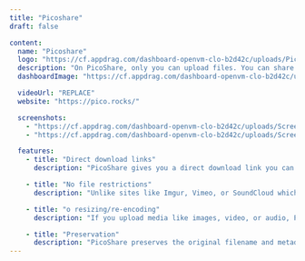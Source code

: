 ```yaml
---
title: "Picoshare"
draft: false

content:
  name: "Picoshare"
  logo: "https://cf.appdrag.com/dashboard-openvm-clo-b2d42c/uploads/Picoshare-UGdv.png"
  description: "On PicoShare, only you can upload files. You can share links to those files with anyone, and they never have to sign up for an account."
  dashboardImage: "https://cf.appdrag.com/dashboard-openvm-clo-b2d42c/uploads/Screenshot-2023-05-17-192028-qvVK.png"

  videoUrl: "REPLACE"
  website: "https://pico.rocks/"

  screenshots:
    - "https://cf.appdrag.com/dashboard-openvm-clo-b2d42c/uploads/Screenshot-2023-05-17-192028-qvVK.png"
    - "https://cf.appdrag.com/dashboard-openvm-clo-b2d42c/uploads/Screenshot-2023-05-17-192113-ZsN6.png"

  features:
    - title: "Direct download links"
      description: "PicoShare gives you a direct download link you can share with anyone. They can view or download the file with no ads or signups."

    - title: "No file restrictions"
      description: "Unlike sites like Imgur, Vimeo, or SoundCloud which only allow you to share specific types of files, PicoShare lets you share any file of any size."

    - title: "o resizing/re-encoding"
      description: "If you upload media like images, video, or audio, PicoShare never forces you to wait on re-encoding. You get a direct download link as soon as you upload the file, and PicoShare never resizes or re-encodes your file."

    - title: "Preservation"
      description: "PicoShare preserves the original filename and metadata for your files."
---
```

